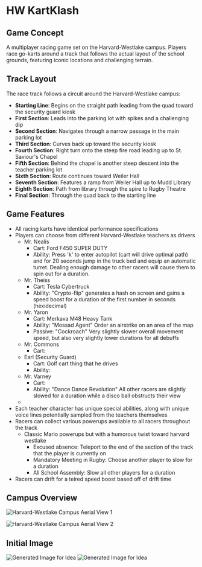 # HW KartKlash

## Game Concept

A multiplayer racing game set on the Harvard-Westlake campus. Players race go-karts around a track that follows the actual layout of the school grounds, featuring iconic locations and challenging terrain.

## Track Layout

The race track follows a circuit around the Harvard-Westlake campus:

- **Starting Line**: Begins on the straight path leading from the quad toward the security guard kiosk
- **First Section**: Leads into the parking lot with spikes and a challenging dip
- **Second Section**: Navigates through a narrow passage in the main parking lot
- **Third Section**: Curves back up toward the security kiosk
- **Fourth Section**: Right turn onto the steep fire road leading up to St. Saviour's Chapel
- **Fifth Section**: Behind the chapel is another steep descent into the teacher parking lot
- **Sixth Section**: Route continues toward Weiler Hall
- **Seventh Section**: Features a ramp from Weiler Hall up to Mudd Library
- **Eighth Section**: Path from library through the spire to Rugby Theatre
- **Final Section**: Through the quad back to the starting line

## Game Features

- All racing karts have identical performance specifications
- Players can choose from different Harvard-Westlake teachers as drivers
    - Mr. Nealis
        - Cart: Ford F450 SUPER DUTY
        - Ability: Press 'k' to enter autopilot (cart will drive optimal path) and for 20 seconds jump in the truck bed and equip an automatic turret. Dealing enough damage to other racers will cause them to spin out for a duration.
    - Mr. Theiss
        - Cart: Tesla Cybertruck
        - Ability: "Crypto-flip" generates a hash on screen and gains a speed boost for a duration of the first number in seconds (hexidecimal)
    - Mr. Yaron
        - Cart: Merkava M48 Heavy Tank
        - Ability: "Mossad Agent" Order an airstrike on an area of the map
        - Passive: "Cockroach" Very slightly slower overall movement speed, but also very slightly lower durations for all debuffs 
    - Mr. Commons
        - Cart: 
    - Earl (Security Guard)
        - Cart: Golf cart thing that he drives
        - Ability: 
    - Mr. Varney
        - Cart: 
        - Ability: "Dance Dance Revolution" All other racers are slightly slowed for a duration while a disco ball obstructs their view
    - 
- Each teacher character has unique special abilities, along with unique voice lines potentially sampled from the teachers themselves
- Racers can collect various powerups avaliable to all racers throughout the track
    - Classic Mario powerups but with a humorous twist toward harvard westlake
        - Excused absence: Teleport to the end of the section of the track that the player is currently on
        - Mandatory Meeting in Rugby: Choose another player to slow for a duration
        - All School Assembly: Slow all other players for a duration
- Racers can drift for a teired speed boost based off of drift time

## Campus Overview

<!-- Image 1: Aerial view of Harvard-Westlake campus showing Rugby Theatre, athletic fields, and swimming pool -->
![Harvard-Westlake Campus Aerial View 1](./hw1.png)

<!-- Image 2: Aerial view showing St. Saviour's Chapel, Mudd Library, Rugby Theatre, and the main field -->
![Harvard-Westlake Campus Aerial View 2](./hw2.png)


## Initial Image
![Generated Image for Idea](./generated1.png)
![Generated Image for Idea](./generated2.png)